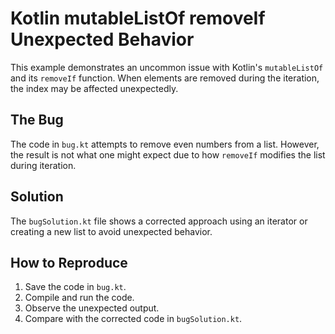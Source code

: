 # Kotlin mutableListOf removeIf Unexpected Behavior
This example demonstrates an uncommon issue with Kotlin's `mutableListOf` and its `removeIf` function. When elements are removed during the iteration, the index may be affected unexpectedly.

## The Bug
The code in `bug.kt` attempts to remove even numbers from a list.  However, the result is not what one might expect due to how `removeIf` modifies the list during iteration.

## Solution
The `bugSolution.kt` file shows a corrected approach using an iterator or creating a new list to avoid unexpected behavior.

## How to Reproduce
1. Save the code in `bug.kt`.
2. Compile and run the code.
3. Observe the unexpected output.
4. Compare with the corrected code in `bugSolution.kt`.